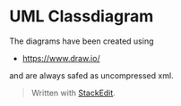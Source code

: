 # UML Classdiagram

The diagrams have been created using

* https://www.draw.io/

and are always safed as uncompressed xml.

> Written with [StackEdit](https://stackedit.io/).
